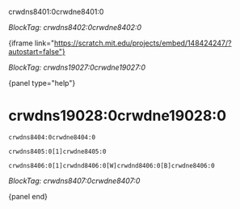 crwdns8401:0crwdne8401:0

*BlockTag: crwdns8402:0crwdne8402:0*

{iframe link="https://scratch.mit.edu/projects/embed/148424247/?autostart=false"}

*BlockTag: crwdns19027:0crwdne19027:0*

{panel type="help"}

# crwdns19028:0crwdne19028:0

<pre><code class="scratch:split:random">crwdns8404:0crwdne8404:0
</code></pre>

<pre><code class="scratch:split:random">crwdns8405:0[1]crwdne8405:0
</code></pre>

<pre><code class="scratch:split:random">crwdns8406:0[1]crwdnd8406:0[W]crwdnd8406:0[B]crwdne8406:0
</code></pre>

*BlockTag: crwdns8407:0crwdne8407:0*

{panel end}